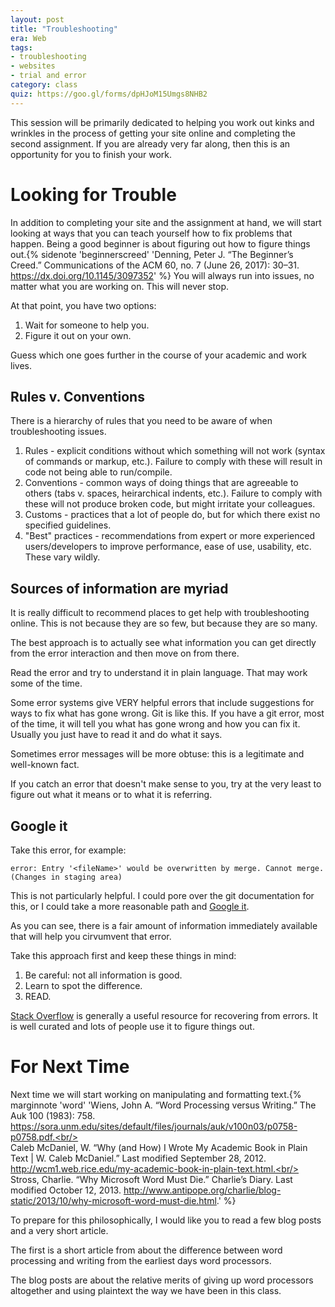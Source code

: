 ```yaml
---
layout: post
title: "Troubleshooting"
era: Web
tags: 
- troubleshooting
- websites
- trial and error
category: class
quiz: https://goo.gl/forms/dpHJoM15Umgs8NHB2
---
```


This session will be primarily dedicated to helping you work out kinks and wrinkles in the process of getting your site online and completing the second assignment. 
If you are already very far along, then this is an opportunity for you to finish your work. 
<excerpt/>

# Looking for Trouble

In addition to completing your site and the assignment at hand, we will start looking at ways that you can teach yourself how to fix problems that happen. 
Being a good beginner is about figuring out how to figure things out.{% sidenote 'beginnerscreed' 'Denning, Peter J. “The Beginner’s Creed.” Communications of the ACM 60, no. 7 (June 26, 2017): 30–31. https://dx.doi.org/10.1145/3097352' %}
You will always run into issues, no matter what you are working on. 
This will never stop. 

At that point, you have two options: 

1. Wait for someone to help you. 
2. Figure it out on your own. 

Guess which one goes further in the course of your academic and work lives.

## Rules v. Conventions

There is a hierarchy of rules that you need to be aware of when troubleshooting issues. 

1. Rules - explicit conditions without which something will not work (syntax of commands or markup, etc.). Failure to comply with these will result in code not being able to run/compile.
2. Conventions - common ways of doing things that are agreeable to others (tabs v. spaces, heirarchical indents, etc.). Failure to comply with these will not produce broken code, but might irritate your colleagues.
3. Customs - practices that a lot of people do, but for which there exist no specified guidelines.
4. "Best" practices - recommendations from expert or more experienced users/developers to improve performance, ease of use, usability, etc. These vary wildly.

## Sources of information are myriad

It is really difficult to recommend places to get help with troubleshooting online. 
This is not because they are so few, but because they are so many. 

The best approach is to actually see what information you can get directly from the error interaction and then move on from there. 

Read the error and try to understand it in plain language. 
That may work some of the time. 

Some error systems give VERY helpful errors that include suggestions for ways to fix what has gone wrong. 
Git is like this.
If you have a git error, most of the time, it will tell you what has gone wrong and how you can fix it. 
Usually you just have to read it and do what it says. 

Sometimes error messages will be more obtuse: this is a legitimate and well-known fact. 

If you catch an error that doesn't make sense to you, try at the very least to figure out what it means or to what it is referring. 

## Google it

Take this error, for example:

```
error: Entry '<fileName>' would be overwritten by merge. Cannot merge. (Changes in staging area)
```

This is not particularly helpful. 
I could pore over the git documentation for this, or I could take a more reasonable path and [Google it](http://lmgtfy.com/?q=error%3A+Entry+%27%3CfileName%3E%27+would+be+overwritten+by+merge.+Cannot+merge.+(Changes+in+staging+area)). 

As you can see, there is a fair amount of information immediately available that will help you cirvumvent that error. 

Take this approach first and keep these things in mind:

1. Be careful: not all information is good. 
2. Learn to spot the difference. 
3. READ.

[Stack Overflow](http://stackoverflow.com) is generally a useful resource for recovering from errors. 
It is well curated and lots of people use it to figure things out. 

# For Next Time 

Next time we will start working on manipulating and formatting text.{% marginnote 'word' 'Wiens, John A. “Word Processing versus Writing.” The Auk 100 (1983): 758. https://sora.unm.edu/sites/default/files/journals/auk/v100n03/p0758-p0758.pdf.<br/><br/>Caleb McDaniel, W. “Why (and How) I Wrote My Academic Book in Plain Text | W. Caleb McDaniel.” Last modified September 28, 2012. http://wcm1.web.rice.edu/my-academic-book-in-plain-text.html.<br/><br/>Stross, Charlie. “Why Microsoft Word Must Die.” Charlie’s Diary. Last modified October 12, 2013. http://www.antipope.org/charlie/blog-static/2013/10/why-microsoft-word-must-die.html.' %}  

To prepare for this philosophically, I would like you to read a few blog posts and a very short article. 

The first is a short article from about the difference between word processing and writing from the earliest days word processors.

The blog posts are about the relative merits of giving up word processors altogether and using plaintext the way we have been in this class.
